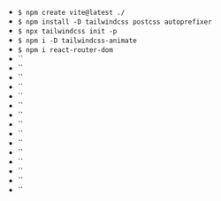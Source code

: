 - `$ npm create vite@latest ./`
- `$ npm install -D tailwindcss postcss autoprefixer`
- `$ npx tailwindcss init -p`
- `$ npm i -D tailwindcss-animate`
- `$ npm i react-router-dom`
- ``
- ``
- ``
- ``
- ``
- ``
- ``
- ``
- ``
- ``
- ``
- ``
- ``
- ``
- ``
